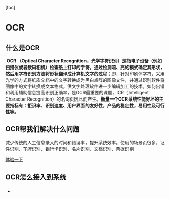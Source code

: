 [toc]

# OCR

## 什么是OCR

​			**OCR （Optical Character Recognition，光学字符识别）是指电子设备（例如扫描仪或者数码相机）检查纸上打印的字符，通过检测暗、亮的模式确定其形状，然后用字符识别方法将形状翻译成计算机文字的过程**；即，针对印刷体字符，采用光学的方式将纸质文档中的文字转换成为黑白点阵的图像文件，并通过识别软件将图像中的文字转换成文本格式，供文字处理软件进一步编辑加工的技术。如何出错和利用辅助信息提高识别正确率，是OCR最重要的课题，ICR（Intelligent Character Recognition）的名词页因此而产生。**衡量一个OCR系统性能好坏的主要指标有：拒识率、识别速度、用户界面的友好性，产品的稳定性，易用性及可行性等。**

## OCR帮我们解决什么问题

减少传统的人工信息录入的时间和错误率，提升系统效率。使用的场景页很多，证件识别、车牌识别、银行卡识别、名片识别、文档识别、票据识别

[体验一下](http://www.gkocr.com/web/index.html)

## OCR怎么接入到系统

- ### 